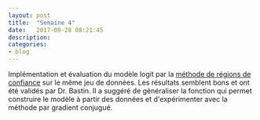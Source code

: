 ```yaml
---
layout: post
title:  "Semaine 4"
date:   2017-09-28 08:21:45
description:
categories:
- blog
---
```


Implémentation et évaluation du modèle logit par la [méthode de régions de confiance](https://github.com/brilhana/ift3150/blob/master/methods/BasicTrustRegion.jl) sur le même jeu de données. Les résultats semblent bons et ont été validés par Dr. Bastin. Il a suggéré de généraliser la fonction qui permet construire le modèle à partir des données et d'expérimenter avec la méthode par gradient conjugué.
